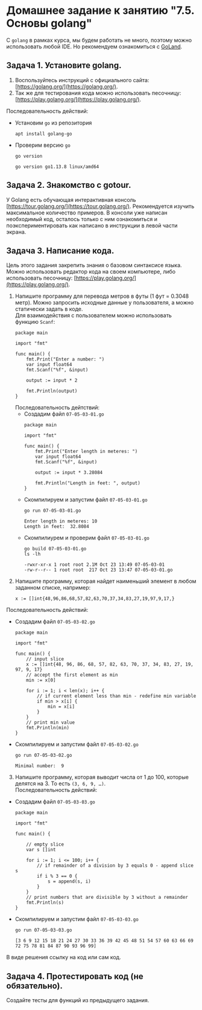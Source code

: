 # Домашнее задание к занятию "7.5. Основы golang"

С `golang` в рамках курса, мы будем работать не много, поэтому можно использовать любой IDE. 
Но рекомендуем ознакомиться с [GoLand](https://www.jetbrains.com/ru-ru/go/).  

## Задача 1. Установите golang.
1. Воспользуйтесь инструкций с официального сайта: [https://golang.org/](https://golang.org/).
2. Так же для тестирования кода можно использовать песочницу: [https://play.golang.org/](https://play.golang.org/).

Последовательность действий:
- Установим `go` из репозитория
    ```
    apt install golang-go 
    ```
- Проверим версию `go`
    ```
    go version
    ```
    ```
    go version go1.13.8 linux/amd64
    ```

## Задача 2. Знакомство с gotour.
У Golang есть обучающая интерактивная консоль [https://tour.golang.org/](https://tour.golang.org/). 
Рекомендуется изучить максимальное количество примеров. В консоли уже написан необходимый код, 
осталось только с ним ознакомиться и поэкспериментировать как написано в инструкции в левой части экрана.  

## Задача 3. Написание кода. 
Цель этого задания закрепить знания о базовом синтаксисе языка. Можно использовать редактор кода 
на своем компьютере, либо использовать песочницу: [https://play.golang.org/](https://play.golang.org/).

1. Напишите программу для перевода метров в футы (1 фут = 0.3048 метр). Можно запросить исходные данные 
у пользователя, а можно статически задать в коде.  
    Для взаимодействия с пользователем можно использовать функцию `Scanf`:
    ```
    package main

    import "fmt"

    func main() {
        fmt.Print("Enter a number: ")
        var input float64
        fmt.Scanf("%f", &input)

        output := input * 2

        fmt.Println(output)    
    }
    ```
    Последовательность дейтствий:  
    - Создадим файл `07-05-03-01.go`
        ```
        package main

        import "fmt"

        func main() {
            fmt.Print("Enter length in meteres: ")
            var input float64
            fmt.Scanf("%f", &input)

            output := input * 3.28084

            fmt.Println("Length in feet: ", output)    
        }
        ```
    - Скомпилируем и запустим файл `07-05-03-01.go`
        ```
        go run 07-05-03-01.go
        ```
        ```
        Enter length in meteres: 10
        Length in feet:  32.8084
        ```
    - Cкомпилиурем и проверим файл `07-05-03-01.go`
        ```
        go build 07-05-03-01.go
        ls -lh
        ```
        ```
        -rwxr-xr-x 1 root root 2.1M Oct 23 13:49 07-05-03-01
        -rw-r--r-- 1 root root  217 Oct 23 13:47 07-05-03-01.go
        ```
2. Напишите программу, которая найдет наименьший элемент в любом заданном списке, например:  
    ```
    x := []int{48,96,86,68,57,82,63,70,37,34,83,27,19,97,9,17,}
    ```  
Последовательность действий:  
- Создадим файл `07-05-03-02.go`
    ```
    package main

    import "fmt"

    func main() {
        // input slice
        x := []int{48, 96, 86, 68, 57, 82, 63, 70, 37, 34, 83, 27, 19, 97, 9, 17}
        // accept the first element as min
        min := x[0]

        for i := 1; i < len(x); i++ {
            // if current element less than min - redefine min variable
            if min > x[i] {
                min = x[i]
            }
        }
        // print min value
        fmt.Println(min)
    }
    ```
- Скомпилируем и запустим файл `07-05-03-02.go`
    ```
    go run 07-05-03-02.go
    ```
    ```
    Minimal number:  9
    ```
3. Напишите программу, которая выводит числа от 1 до 100, которые делятся на 3. То есть `(3, 6, 9, …)`.  
Последовательность действий:  
- Создадим файл `07-05-03-03.go`
    ```
    package main

    import "fmt"

    func main() {

        // empty slice
        var s []int

        for i := 1; i <= 100; i++ {
            // if remainder of a division by 3 equals 0 - append slice s
            if i % 3 == 0 {
                s = append(s, i)
            }		
        }
        // print numbers that are divisible by 3 without a remainder
        fmt.Println(s)
    }
    ```
- Скомпилируем и запустим файл `07-05-03-03.go`
    ```
    go run 07-05-03-03.go
    ```
    ```
    [3 6 9 12 15 18 21 24 27 30 33 36 39 42 45 48 51 54 57 60 63 66 69 72 75 78 81 84 87 90 93 96 99]
    ```

В виде решения ссылку на код или сам код. 

## Задача 4. Протестировать код (не обязательно).

Создайте тесты для функций из предыдущего задания. 
